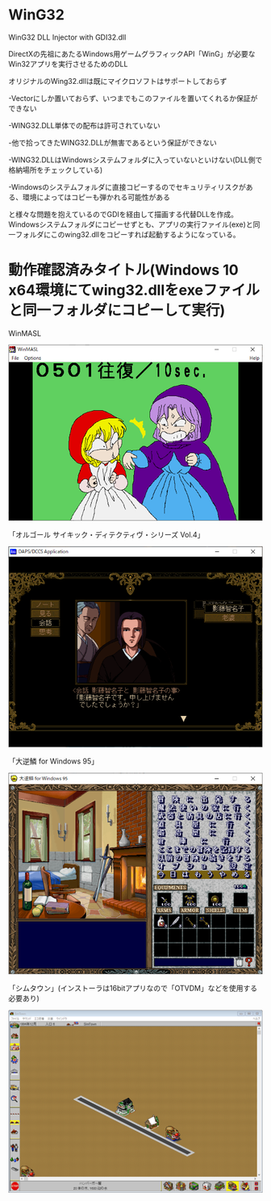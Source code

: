 # WinG32
WinG32 DLL Injector with GDI32.dll

DirectXの先祖にあたるWindows用ゲームグラフィックAPI「WinG」が必要なWin32アプリを実行させるためのDLL

オリジナルのWing32.dllは既にマイクロソフトはサポートしておらず

-Vectorにしか置いておらず、いつまでもこのファイルを置いてくれるか保証ができない

-WING32.DLL単体での配布は許可されていない

-他で拾ってきたWING32.DLLが無害であるという保証ができない

-WING32.DLLはWindowsシステムフォルダに入っていないといけない(DLL側で格納場所をチェックしている)

-Windowsのシステムフォルダに直接コピーするのでセキュリティリスクがある、環境によってはコピーも弾かれる可能性がある

と様々な問題を抱えているのでGDIを経由して描画する代替DLLを作成。Windowsシステムフォルダにコピーせずとも、アプリの実行ファイル(exe)と同一フォルダにこのwing32.dllをコピーすれば起動するようになっている。



# 動作確認済みタイトル(Windows 10 x64環境にてwing32.dllをexeファイルと同一フォルダにコピーして実行)

WinMASL

![WinMASL](/Samples/WinMASL.PNG)


「オルゴール サイキック・ディテクティヴ・シリーズ Vol.4」

![Orgal](/Samples/Orgal.png)


「大逆鱗 for Windows 95」

![Dai Gekirin](/Samples/DaiGekirin.png)


「シムタウン」(インストーラは16bitアプリなので「OTVDM」などを使用する必要あり)

![Sim Town](/Samples/SimTown.PNG)
